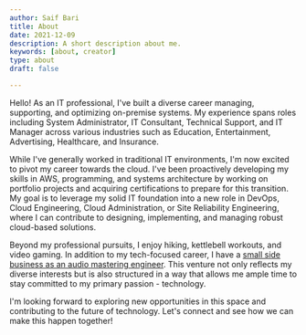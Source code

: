 ```yaml
---
author: Saif Bari
title: About
date: 2021-12-09
description: A short description about me.
keywords: [about, creator]
type: about
draft: false

---
```


Hello! As an IT professional, I've built a diverse career managing, supporting, and optimizing on-premise systems. My experience spans roles including System Administrator, IT Consultant, Technical Support, and IT Manager across various industries such as Education, Entertainment, Advertising, Healthcare, and Insurance.

While I've generally worked in traditional IT environments, I'm now excited to pivot my career towards the cloud. I've been proactively developing my skills in AWS, programming, and systems architecture by working on portfolio projects and acquiring certifications to prepare for this transition. My goal is to leverage my solid IT foundation into a new role in DevOps, Cloud Engineering, Cloud Administration, or Site Reliability Engineering, where I can contribute to designing, implementing, and managing robust cloud-based solutions.

Beyond my professional pursuits, I enjoy hiking, kettlebell workouts, and video gaming. In addition to my tech-focused career, I have a [small side business as an audio mastering engineer](https://www.fixedmastering.com). This venture not only reflects my diverse interests but is also structured in a way that allows me ample time to stay committed to my primary passion - technology.

I'm looking forward to exploring new opportunities in this space and contributing to the future of technology. Let's connect and see how we can make this happen together!
